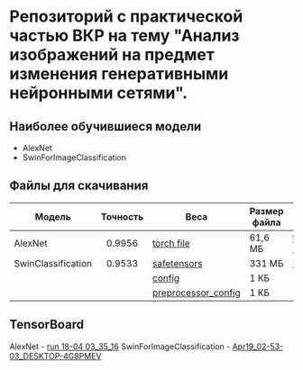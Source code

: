 # Репозиторий с практической частью ВКР на тему "Анализ изображений на предмет изменения генеративными нейронными сетями".

## Наиболее обучившиеся модели
- AlexNet
- SwinForImageClassification

## Файлы для скачивания
| Модель | Точность | Веса | Размер файла | Jupiter Notebook |
| -------- | :--------: | -------- | -------- | -------- |
| AlexNet | 0.9956 | [torch file](https://drive.google.com/file/d/1_PlMxRq0cctZEuh_vuANuLNZ9U6Ly1eT/view?usp=sharing 'Google Drive') | 61,6 МБ | [training_4 copy 2](https://github.com/uzer037/graduation_work/blob/main/training_4%20copy%202.ipynb 'GitHub') |
| SwinClassification | 0.9533 | [safetensors](https://drive.google.com/file/d/193lZGgl7DJeRMpAiBk41jBLhZ9aTz18w/view?usp=sharing 'Google Drive') | 331 МБ | [SWIN_AutoTrain](https://github.com/uzer037/graduation_work/blob/main/SWIN_AutoTrain.ipynb 'GitHub') |
||| [config](https://drive.google.com/file/d/1OAWxx1u5KgecViUJKBeOPjqawOp_S8HC/view?usp=sharing 'Google Drive') | 1 КБ |
||| [preprocessor_config](https://drive.google.com/file/d/1iVqbXFMo__WVeX9AgtcDWhd0zfUG9aOt/view?usp=sharing 'Google Drive') | 1 КБ |

## TensorBoard
AlexNet - [run 18-04 03_35_16](https://github.com/uzer037/graduation_work/tree/main/run%2018-04%2003_35_16)
SwinForImageClassification - [Apr19_02-53-03_DESKTOP-4G8PMEV](https://github.com/uzer037/graduation_work/tree/main/test_trainer/runs/Apr19_02-53-03_DESKTOP-4G8PMEV)
